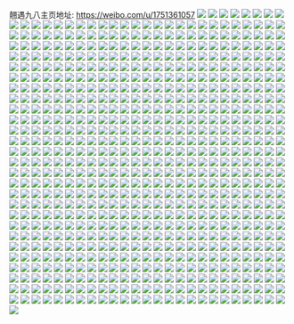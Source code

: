 翹遇九八主页地址: https://weibo.com/u/1751361057 
![](https://wx4.sinaimg.cn/mw2000/6863a621ly1h903yn526kj216o1kwb25.jpg) 
![](https://wx4.sinaimg.cn/mw2000/6863a621ly1h903ylezaaj22c0340e82.jpg) 
![](https://wx4.sinaimg.cn/mw2000/6863a621ly1h903yjk21lj22c03407wj.jpg) 
![](https://wx4.sinaimg.cn/mw2000/6863a621ly1h903yfp8h8j22c03407wj.jpg) 
![](https://wx4.sinaimg.cn/mw2000/6863a621ly1h875atz6wnj20u01gbad8.jpg) 
![](https://wx4.sinaimg.cn/mw2000/6863a621ly1h875b559juj20u01sytf6.jpg) 
![](https://wx4.sinaimg.cn/mw2000/6863a621ly1h7r5qkc7p0j20u00zktdc.jpg) 
![](https://wx4.sinaimg.cn/mw2000/6863a621ly1h6mn384wh4j20u0141121.jpg) 
![](https://wx4.sinaimg.cn/mw2000/6863a621ly1h6mn38ehhbj20u0140n4a.jpg) 
![](https://wx4.sinaimg.cn/mw2000/6863a621ly1h6mn37jbb5j20mo14a41u.jpg) 
![](https://wx4.sinaimg.cn/mw2000/6863a621ly1h5qbhc5hudj213z1kv1kx.jpg) 
![](https://wx4.sinaimg.cn/mw2000/6863a621ly1h5qbhfb692j22c02k1hdw.jpg) 
![](https://wx4.sinaimg.cn/mw2000/6863a621ly1h5qbh4z603j22c0340u10.jpg) 
![](https://wx4.sinaimg.cn/mw2000/6863a621ly1h5qbh19sdaj22801o0kjm.jpg) 
![](https://wx4.sinaimg.cn/mw2000/6863a621ly1h5qbgyjhfij23402c0x6r.jpg) 
![](https://wx4.sinaimg.cn/mw2000/6863a621ly1h5qbguimeqj23402c0hdv.jpg) 
![](https://wx4.sinaimg.cn/mw2000/6863a621ly1h5qbh7vnogj21kw16ob29.jpg) 
![](https://wx4.sinaimg.cn/mw2000/6863a621ly1h5qbh9c2z2j216o1kwkh4.jpg) 
![](https://wx4.sinaimg.cn/mw2000/6863a621ly1h5qbh2mgtwj22441l3u0x.jpg) 
![](https://wx4.sinaimg.cn/mw2000/6863a621ly1h5qbhi4011j22c03401ky.jpg) 
![](https://wx4.sinaimg.cn/mw2000/6863a621ly1h5qbkbyyhqj22c0340npe.jpg) 
![](https://wx4.sinaimg.cn/mw2000/6863a621ly1h5o00cdmt9j20wi1ycn8m.jpg) 
![](https://wx4.sinaimg.cn/mw2000/6863a621ly1h5ftxngntuj216o1leqv5.jpg) 
![](https://wx4.sinaimg.cn/mw2000/6863a621ly1h5ftxwm6koj216o1kwb29.jpg) 
![](https://wx4.sinaimg.cn/mw2000/6863a621ly1h5ftxr6ue6j223u35shdy.jpg) 
![](https://wx4.sinaimg.cn/mw2000/6863a621ly1h5fty388axj22ao328hdw.jpg) 
![](https://wx4.sinaimg.cn/mw2000/6863a621ly1h5ftyfbri8j22c03404qu.jpg) 
![](https://wx4.sinaimg.cn/mw2000/6863a621ly1h5ftxv63d7j22c0340hdw.jpg) 
![](https://wx4.sinaimg.cn/mw2000/6863a621ly1h5fty04g5uj22aq328hdw.jpg) 
![](https://wx4.sinaimg.cn/mw2000/6863a621ly1h5fty590noj22ao3284qs.jpg) 
![](https://wx4.sinaimg.cn/mw2000/6863a621ly1h5ftxkyosqj227a2xqx6s.jpg) 
![](https://wx4.sinaimg.cn/mw2000/6863a621ly1h58y5mhsiej22c0340x6q.jpg) 
![](https://wx4.sinaimg.cn/mw2000/6863a621ly1h58y5j7pp0j22c0340hdv.jpg) 
![](https://wx4.sinaimg.cn/mw2000/6863a621ly1h58y5kwn6sj22c0340qv7.jpg) 
![](https://wx4.sinaimg.cn/mw2000/6863a621ly1h56keofqhdj20u0140n4u.jpg) 
![](https://wx4.sinaimg.cn/mw2000/6863a621ly1h56keowkrxj20u014eq8h.jpg) 
![](https://wx4.sinaimg.cn/mw2000/6863a621ly1h56keph8hdj21400u011x.jpg) 
![](https://wx4.sinaimg.cn/mw2000/6863a621ly1h56keqo9w0j20u0140n4w.jpg) 
![](https://wx4.sinaimg.cn/mw2000/6863a621ly1h4xi9no8ycj21o0280e81.jpg) 
![](https://wx4.sinaimg.cn/mw2000/6863a621ly1h4j84fh99uj20u0140thi.jpg) 
![](https://wx4.sinaimg.cn/mw2000/6863a621ly1h4j84f1y87j20u0140do0.jpg) 
![](https://wx4.sinaimg.cn/mw2000/6863a621ly1h4j84e8cx7j20u0140qa7.jpg) 
![](https://wx4.sinaimg.cn/mw2000/6863a621ly1h4j84en416j20u0140tgz.jpg) 
![](https://wx4.sinaimg.cn/mw2000/6863a621ly1h4j84fx20rj20u0140wna.jpg) 
![](https://wx4.sinaimg.cn/mw2000/6863a621ly1h4j84dtvadj20u0140k0s.jpg) 
![](https://wx4.sinaimg.cn/mw2000/6863a621ly1h4h7grq06fj20u01sy44m.jpg) 
![](https://wx4.sinaimg.cn/mw2000/6863a621ly1h4ciw3vhvvj23402c0b2b.jpg) 
![](https://wx4.sinaimg.cn/mw2000/6863a621ly1h4ciw600thj22c0340b2a.jpg) 
![](https://wx4.sinaimg.cn/mw2000/6863a621ly1h354vktm1uj20u00u0q89.jpg) 
![](https://wx4.sinaimg.cn/mw2000/6863a621ly1h2xp0ez2w0j20u014011w.jpg) 
![](https://wx4.sinaimg.cn/mw2000/6863a621ly1h2xox3b46nj20u01407dw.jpg) 
![](https://wx4.sinaimg.cn/mw2000/6863a621ly1h2xox2mqwnj20u0140n6i.jpg) 
![](https://wx4.sinaimg.cn/mw2000/6863a621ly1h2vffz9avvj21400u0tg1.jpg) 
![](https://wx4.sinaimg.cn/mw2000/6863a621ly1h2qlxc810wj20ui17latt.jpg) 
![](https://wx4.sinaimg.cn/mw2000/6863a621ly1h2qlxde2f6j216o1kwkjl.jpg) 
![](https://wx4.sinaimg.cn/mw2000/6863a621ly1h2qlxeaos5j20sy1kv4qp.jpg) 
![](https://wx4.sinaimg.cn/mw2000/6863a621ly1h2qlxfdn55j216o1kwhdt.jpg) 
![](https://wx4.sinaimg.cn/mw2000/6863a621ly1h2qlxbqly2j211x1kw4qp.jpg) 
![](https://wx4.sinaimg.cn/mw2000/6863a621ly1h2qlxg8pasj211a16oaxg.jpg) 
![](https://wx4.sinaimg.cn/mw2000/6863a621ly1h20x5ejk0fj20u011u7c3.jpg) 
![](https://wx4.sinaimg.cn/mw2000/6863a621ly1h20x5f0eabj20u0140do8.jpg) 
![](https://wx4.sinaimg.cn/mw2000/6863a621ly1h20x5fctndj20u010hwmm.jpg) 
![](https://wx4.sinaimg.cn/mw2000/6863a621ly1h1bhgyoyhjj21400u0all.jpg) 
![](https://wx4.sinaimg.cn/mw2000/6863a621ly1h1985ne199j20u00u0436.jpg) 
![](https://wx4.sinaimg.cn/mw2000/6863a621ly1h0dthv2yf0j20u01sx7ea.jpg) 
![](https://wx4.sinaimg.cn/mw2000/6863a621ly1h0dtm0fwqrj20u01sxwok.jpg) 
![](https://wx4.sinaimg.cn/mw2000/6863a621ly1h0dtjah6ecj20u01sxn6x.jpg) 
![](https://wx4.sinaimg.cn/mw2000/6863a621ly1h0dtle81r9j20u00zk43q.jpg) 
![](https://wx4.sinaimg.cn/mw2000/6863a621ly1h09tri19dxj20u0140aiy.jpg) 
![](https://wx4.sinaimg.cn/mw2000/6863a621ly1h09trk5cypj21400u0dln.jpg) 
![](https://wx4.sinaimg.cn/mw2000/6863a621ly1h09triuwhpj21400u0n5s.jpg) 
![](https://wx4.sinaimg.cn/mw2000/6863a621ly1h09trjf5i9j21400u0q9y.jpg) 
![](https://wx4.sinaimg.cn/mw2000/6863a621ly1h09trjrfb7j21400u0agw.jpg) 
![](https://wx4.sinaimg.cn/mw2000/6863a621ly1h09trif0pnj20u0140gtg.jpg) 
![](https://wx4.sinaimg.cn/mw2000/6863a621ly1h025th1l0bj20u01sy43e.jpg) 
![](https://wx4.sinaimg.cn/mw2000/6863a621ly1h025u18ajdj20u01m011t.jpg) 
![](https://wx4.sinaimg.cn/mw2000/6863a621ly1gzihy3y7ogj20u01syjyx.jpg) 
![](https://wx4.sinaimg.cn/mw2000/6863a621ly1gzihywtc6ej20u01sy105.jpg) 
![](https://wx4.sinaimg.cn/mw2000/6863a621ly1gzihxqk6rqj20u01sy7bx.jpg) 
![](https://wx4.sinaimg.cn/mw2000/6863a621ly1gyvlo5rn4wj20mi0u0jvy.jpg) 
![](https://wx4.sinaimg.cn/mw2000/6863a621ly1gynq0l8jykj20u014049s.jpg) 
![](https://wx4.sinaimg.cn/mw2000/6863a621ly1gynq0kd7obj20u010u79r.jpg) 
![](https://wx4.sinaimg.cn/mw2000/6863a621ly1gy53gqhfp4j20u0140tmn.jpg) 
![](https://wx4.sinaimg.cn/mw2000/6863a621ly1gy53gx8wxrj20u0140agu.jpg) 
![](https://wx4.sinaimg.cn/mw2000/6863a621ly1gy53hm2zndj20u0140wos.jpg) 
![](https://wx4.sinaimg.cn/mw2000/6863a621ly1gy53hh4cqwj20u0140dqo.jpg) 
![](https://wx4.sinaimg.cn/mw2000/6863a621ly1gy53gyotipj20u0140grr.jpg) 
![](https://wx4.sinaimg.cn/mw2000/6863a621ly1gy53hk2m1cj20u0140qae.jpg) 
![](https://wx4.sinaimg.cn/mw2000/6863a621ly1gy53h313kdj20u01910zp.jpg) 
![](https://wx4.sinaimg.cn/mw2000/6863a621ly1gy53hbdlwsj20u0140tfm.jpg) 
![](https://wx4.sinaimg.cn/mw2000/6863a621ly1gy53h1lz9nj21400u0k2j.jpg) 
![](https://wx4.sinaimg.cn/mw2000/6863a621ly1gy53h4bws3j211i0u0wl8.jpg) 
![](https://wx4.sinaimg.cn/mw2000/6863a621ly1gy53h6k0wkj20u0140tic.jpg) 
![](https://wx4.sinaimg.cn/mw2000/6863a621ly1gy53gvoejcj20u0140455.jpg) 
![](https://wx4.sinaimg.cn/mw2000/6863a621ly1gy53h8n0b1j21400u0wob.jpg) 
![](https://wx4.sinaimg.cn/mw2000/6863a621ly1gy53gnqrx7j20u0140gsb.jpg) 
![](https://wx4.sinaimg.cn/mw2000/6863a621ly1gy53gubrhvj211i0u0qbm.jpg) 
![](https://wx4.sinaimg.cn/mw2000/6863a621ly1gy53gscx7vj21400u0dom.jpg) 
![](https://wx4.sinaimg.cn/mw2000/6863a621ly1gxo0cwuhwaj21400u0wny.jpg) 
![](https://wx4.sinaimg.cn/mw2000/6863a621ly1gxo0cwkd08j20u0140n5w.jpg) 
![](https://wx4.sinaimg.cn/mw2000/6863a621ly1gxgw3sskkaj20u01407br.jpg) 
![](https://wx4.sinaimg.cn/mw2000/6863a621ly1gxdfhfmqcnj20u0140q9i.jpg) 
![](https://wx4.sinaimg.cn/mw2000/6863a621ly1gxdfiy1e0yj20u0140qaw.jpg) 
![](https://wx4.sinaimg.cn/mw2000/6863a621ly1gxdfjz7ef8j21400u0qfc.jpg) 
![](https://wx4.sinaimg.cn/mw2000/6863a621ly1gxb1btk4e0j21400u0doq.jpg) 
![](https://wx4.sinaimg.cn/mw2000/6863a621ly1gx7ucha925j20u014043f.jpg) 
![](https://wx4.sinaimg.cn/mw2000/6863a621ly1gx7uchichvj20u0140n1d.jpg) 
![](https://wx4.sinaimg.cn/mw2000/6863a621ly1gwzueglashj20u01c8tff.jpg) 
![](https://wx4.sinaimg.cn/mw2000/6863a621ly1gwx4v45i1sj20u01sy0wt.jpg) 
![](https://wx4.sinaimg.cn/mw2000/6863a621ly1gwx4v3coh6j20u0140gze.jpg) 
![](https://wx4.sinaimg.cn/mw2000/6863a621ly1gwqdu4slhej22c03404qr.jpg) 
![](https://wx4.sinaimg.cn/mw2000/6863a621ly1gwlig34m9rj213x1h8x1w.jpg) 
![](https://wx4.sinaimg.cn/mw2000/6863a621ly1gwj16aw3xfj22c03407wj.jpg) 
![](https://wx4.sinaimg.cn/mw2000/6863a621ly1gwj162na7kj23402c0b2b.jpg) 
![](https://wx4.sinaimg.cn/mw2000/6863a621ly1gwj164crgrj22c03404qq.jpg) 
![](https://wx4.sinaimg.cn/mw2000/6863a621ly1gwj16789idj22c0340x6q.jpg) 
![](https://wx4.sinaimg.cn/mw2000/6863a621ly1gwj165qgqqj22c0340u0x.jpg) 
![](https://wx4.sinaimg.cn/mw2000/6863a621ly1gwj1693ztdj22c0340u0z.jpg) 
![](https://wx4.sinaimg.cn/mw2000/6863a621ly1gwfu8a50glj22c03401ky.jpg) 
![](https://wx4.sinaimg.cn/mw2000/6863a621ly1gwewwalqgoj228n2zj4qr.jpg) 
![](https://wx4.sinaimg.cn/mw2000/6863a621ly1gwewwcs4lqj22c02nlu0x.jpg) 
![](https://wx4.sinaimg.cn/mw2000/6863a621ly1gweww7uemxj22c0340u0y.jpg) 
![](https://wx4.sinaimg.cn/mw2000/6863a621ly1gwewwl5oxij22bu2wa1kz.jpg) 
![](https://wx4.sinaimg.cn/mw2000/6863a621ly1gwewwhk9xaj22c0340e82.jpg) 
![](https://wx4.sinaimg.cn/mw2000/6863a621ly1gwewwrld83j22c03401kz.jpg) 
![](https://wx4.sinaimg.cn/mw2000/6863a621ly1gwewx24ohxj22c0340x6q.jpg) 
![](https://wx4.sinaimg.cn/mw2000/6863a621ly1gwewx66ql4j228g33qhdu.jpg) 
![](https://wx4.sinaimg.cn/mw2000/6863a621ly1gwewx9rxsmj20u01hch3p.jpg) 
![](https://wx4.sinaimg.cn/mw2000/6863a621ly1gwewxepkqbj22c03401l0.jpg) 
![](https://wx4.sinaimg.cn/mw2000/6863a621ly1gwewxi2v9pj22c0340qv5.jpg) 
![](https://wx4.sinaimg.cn/mw2000/6863a621ly1gwa52vcnohj23402c0e83.jpg) 
![](https://wx4.sinaimg.cn/mw2000/6863a621ly1gw8srfuj46j214k1dg1cs.jpg) 
![](https://wx4.sinaimg.cn/mw2000/6863a621ly1gw8srh2syyj224l2u51ky.jpg) 
![](https://wx4.sinaimg.cn/mw2000/6863a621ly1gw6zq1wrd9j20u01490zn.jpg) 
![](https://wx4.sinaimg.cn/mw2000/6863a621ly1gw6zq3t5z1j20u0140gsp.jpg) 
![](https://wx4.sinaimg.cn/mw2000/6863a621ly1gw6zq2bfqnj20u0140nfs.jpg) 
![](https://wx4.sinaimg.cn/mw2000/6863a621ly1gw6zq356pij21400u0dji.jpg) 
![](https://wx4.sinaimg.cn/mw2000/6863a621ly1gw6zq1mm3lj20u0140qbm.jpg) 
![](https://wx4.sinaimg.cn/mw2000/6863a621ly1gw6zq4b1s4j21400u018v.jpg) 
![](https://wx4.sinaimg.cn/mw2000/6863a621ly1gvzfe4ghzfj20tb1ec0y7.jpg) 
![](https://wx4.sinaimg.cn/mw2000/6863a621ly1gvvgu8h19kj22zk28o1ky.jpg) 
![](https://wx4.sinaimg.cn/mw2000/6863a621ly1gvvguafecaj22u324kx6p.jpg) 
![](https://wx4.sinaimg.cn/mw2000/6863a621ly1gvvgubtqboj22to249kjl.jpg) 
![](https://wx4.sinaimg.cn/mw2000/6863a621ly1gvvgu56651j22tu24ex6p.jpg) 
![](https://wx4.sinaimg.cn/mw2000/6863a621ly1gvvgu67wmzj21kv0tyh1b.jpg) 
![](https://wx4.sinaimg.cn/mw2000/6863a621ly1gvvgufr8dbj22c03404qr.jpg) 
![](https://wx4.sinaimg.cn/mw2000/6863a621ly1gvvgt053rqj20u01sxgum.jpg) 
![](https://wx4.sinaimg.cn/mw2000/6863a621ly1gvm5gppn3hj20u01sy439.jpg) 
![](https://wx4.sinaimg.cn/mw2000/001Uwx0Zly1gveklyfrgbj618g0u0gw702.jpg) 
![](https://wx4.sinaimg.cn/mw2000/001Uwx0Zly1gveklz6g1gj60u0140k0j02.jpg) 
![](https://wx4.sinaimg.cn/mw2000/001Uwx0Zly1gveklzjbzfj61400u00yo02.jpg) 
![](https://wx4.sinaimg.cn/mw2000/001Uwx0Zly1gveklyu4uej61400u07cq02.jpg) 
![](https://wx4.sinaimg.cn/mw2000/001Uwx0Zly1gvdnvtyjjcj60u0140ajy02.jpg) 
![](https://wx4.sinaimg.cn/mw2000/001Uwx0Zly1gvdnvuatmnj60u0140n5002.jpg) 
![](https://wx4.sinaimg.cn/mw2000/001Uwx0Zgy1guzj8p3h74j63402c01l002.jpg) 
![](https://wx4.sinaimg.cn/mw2000/001Uwx0Zgy1guzj82eoznj616o1kwe7802.jpg) 
![](https://wx4.sinaimg.cn/mw2000/001Uwx0Zgy1guzj8y2885j63402c0e8302.jpg) 
![](https://wx4.sinaimg.cn/mw2000/001Uwx0Zgy1guzj85bbu9j616o1kw1ht02.jpg) 
![](https://wx4.sinaimg.cn/mw2000/001Uwx0Zgy1guzj90opepj62w21zbx6p02.jpg) 
![](https://wx4.sinaimg.cn/mw2000/001Uwx0Zgy1guzj86gjeyj616n15e17602.jpg) 
![](https://wx4.sinaimg.cn/mw2000/001Uwx0Zgy1guzj8g9pe0j62c03404qr02.jpg) 
![](https://wx4.sinaimg.cn/mw2000/001Uwx0Zgy1guzj89lp0xj63402c0e8402.jpg) 
![](https://wx4.sinaimg.cn/mw2000/001Uwx0Zgy1guzj8bulzoj616n0zqasl02.jpg) 
![](https://wx4.sinaimg.cn/mw2000/001Uwx0Zgy1guzj8dtl96j616o1kw4qp02.jpg) 
![](https://wx4.sinaimg.cn/mw2000/001Uwx0Zgy1guzj8io7c6j63402c01kz02.jpg) 
![](https://wx4.sinaimg.cn/mw2000/001Uwx0Zgy1guzj80lf42j616o1kwdza02.jpg) 
![](https://wx4.sinaimg.cn/mw2000/001Uwx0Zgy1guzj8mdni0j62c03401kz02.jpg) 
![](https://wx4.sinaimg.cn/mw2000/001Uwx0Zgy1guzj8shs9cj62c0340b2b02.jpg) 
![](https://wx4.sinaimg.cn/mw2000/001Uwx0Zgy1guzj7ynl1dj62c03401kz02.jpg) 
![](https://wx4.sinaimg.cn/mw2000/001Uwx0Zgy1guzj8vb2apj62c03401kz02.jpg) 
![](https://wx4.sinaimg.cn/mw2000/001Uwx0Zgy1guzj9d7pjej63402c01kz02.jpg) 
![](https://wx4.sinaimg.cn/mw2000/001Uwx0Zgy1guzj9fer8nj61sc2dskjl02.jpg) 
![](https://wx4.sinaimg.cn/mw2000/001Uwx0Zgy1guyzoy1kklj616o1kwk9s02.jpg) 
![](https://wx4.sinaimg.cn/mw2000/001Uwx0Zgy1guyzoll3ubj63402c0npf02.jpg) 
![](https://wx4.sinaimg.cn/mw2000/001Uwx0Zgy1guyzouflfwj630o2ahkjm02.jpg) 
![](https://wx4.sinaimg.cn/mw2000/001Uwx0Zgy1guyzowlikdj616o1kwh6y02.jpg) 
![](https://wx4.sinaimg.cn/mw2000/001Uwx0Zgy1guyzors3czj63402c04qt02.jpg) 
![](https://wx4.sinaimg.cn/mw2000/001Uwx0Zly1guwn7klky5j60u0140grw02.jpg) 
![](https://wx4.sinaimg.cn/mw2000/001Uwx0Zly1guwn7luhe4j60u0140dlm02.jpg) 
![](https://wx4.sinaimg.cn/mw2000/001Uwx0Zly1guwn7meedwj60u0140n4j02.jpg) 
![](https://wx4.sinaimg.cn/mw2000/001Uwx0Zly1guwn7mzdqvj60u0140n5b02.jpg) 
![](https://wx4.sinaimg.cn/mw2000/001Uwx0Zly1guwn7k315fj60u01407c902.jpg) 
![](https://wx4.sinaimg.cn/mw2000/6863a621ly1guwn7ngq52j20u0140gsa.jpg) 
![](https://wx4.sinaimg.cn/mw2000/6863a621ly1guwn7nyhfjj20u0140tdh.jpg) 
![](https://wx4.sinaimg.cn/mw2000/001Uwx0Zly1guwn7jiaazj60u01407bu02.jpg) 
![](https://wx4.sinaimg.cn/mw2000/001Uwx0Zly1guwn7opbq2j61400u0ahu02.jpg) 
![](https://wx4.sinaimg.cn/mw2000/001Uwx0Zly1guwn7pbkmjj61400u046c02.jpg) 
![](https://wx4.sinaimg.cn/mw2000/001Uwx0Zly1guwn7qf7fgj60u01407do02.jpg) 
![](https://wx4.sinaimg.cn/mw2000/001Uwx0Zly1guwd6cxennj60u0140jwx02.jpg) 
![](https://wx4.sinaimg.cn/mw2000/6863a621ly1gupulqaw08j20u0140n7l.jpg) 
![](https://wx4.sinaimg.cn/mw2000/001Uwx0Zly1gupulqtccgj60u014049h02.jpg) 
![](https://wx4.sinaimg.cn/mw2000/001Uwx0Zly1gupulrf42oj61400u0gul02.jpg) 
![](https://wx4.sinaimg.cn/mw2000/001Uwx0Zly1gucn3t5ky5j61400u0wmn02.jpg) 
![](https://wx4.sinaimg.cn/mw2000/001Uwx0Zly1gubpg9jqs1j62c0340kjm02.jpg) 
![](https://wx4.sinaimg.cn/mw2000/001Uwx0Zly1gubpgejicsj62c0340u0y02.jpg) 
![](https://wx4.sinaimg.cn/mw2000/001Uwx0Zly1gubpgii874j62c03401kz02.jpg) 
![](https://wx4.sinaimg.cn/mw2000/001Uwx0Zly1guatp9hb3qj60u014010202.jpg) 
![](https://wx4.sinaimg.cn/mw2000/6863a621ly1guatp9vgtfj20u0140n5h.jpg) 
![](https://wx4.sinaimg.cn/mw2000/001Uwx0Zly1guatpaax1aj60u0140k3p02.jpg) 
![](https://wx4.sinaimg.cn/mw2000/001Uwx0Zly1guatpamcwpj61400u0wq402.jpg) 
![](https://wx4.sinaimg.cn/mw2000/001Uwx0Zly1guatpb0kzqj60u0140wlz02.jpg) 
![](https://wx4.sinaimg.cn/mw2000/6863a621ly1gtngeep2afj20u00u0tdp.jpg) 
![](https://wx4.sinaimg.cn/mw2000/6863a621ly1gtngee9of4j21400u0amd.jpg) 
![](https://wx4.sinaimg.cn/mw2000/6863a621ly1gtngeeyv0vj20u00u0jxz.jpg) 
![](https://wx4.sinaimg.cn/mw2000/6863a621ly1gtngefgab4j20u019215h.jpg) 
![](https://wx4.sinaimg.cn/mw2000/6863a621ly1gtngeg6qjoj20u01407ct.jpg) 
![](https://wx4.sinaimg.cn/mw2000/6863a621ly1gt6vvqd47oj223t35sqv8.jpg) 
![](https://wx4.sinaimg.cn/mw2000/6863a621ly1gt6vvlf5v2j211m1e6b29.jpg) 
![](https://wx4.sinaimg.cn/mw2000/6863a621ly1gt6vvtvjx9j23402c0kjr.jpg) 
![](https://wx4.sinaimg.cn/mw2000/6863a621ly1gt6vvzmr8wj216o1kw7wh.jpg) 
![](https://wx4.sinaimg.cn/mw2000/6863a621ly1gt6vvw2ll2j216o1kwkjl.jpg) 
![](https://wx4.sinaimg.cn/mw2000/6863a621ly1gt6vvyskfpj216o1kwb29.jpg) 
![](https://wx4.sinaimg.cn/mw2000/6863a621gy1gt4ovehiz8j20u0140gwu.jpg) 
![](https://wx4.sinaimg.cn/mw2000/6863a621gy1gt2pjnz722j20u014010v.jpg) 
![](https://wx4.sinaimg.cn/mw2000/6863a621gy1gt2pjmw5imj20u00u0tg8.jpg) 
![](https://wx4.sinaimg.cn/mw2000/6863a621gy1gt2pjm7bgqj21400u0wly.jpg) 
![](https://wx4.sinaimg.cn/mw2000/001Uwx0Zgy1gt2pjplbzbj61400u0tf102.jpg) 
![](https://wx4.sinaimg.cn/mw2000/6863a621gy1gt2pjtcgwmj20u0140k5q.jpg) 
![](https://wx4.sinaimg.cn/mw2000/6863a621gy1gt2pjox0x1j20u0140doa.jpg) 
![](https://wx4.sinaimg.cn/mw2000/6863a621ly1grmt4qtjynj229l30shbt.jpg) 
![](https://wx4.sinaimg.cn/mw2000/6863a621ly1grmt4m6vpfj23402c0hdu.jpg) 
![](https://wx4.sinaimg.cn/mw2000/6863a621ly1grmt4sttxrj23402c0u0x.jpg) 
![](https://wx4.sinaimg.cn/mw2000/6863a621ly1grmt4oay2sj23402c0npd.jpg) 
![](https://wx4.sinaimg.cn/mw2000/6863a621ly1grmt4uqa3wj23402c0qv5.jpg) 
![](https://wx4.sinaimg.cn/mw2000/6863a621ly1grmt4x5l6vj23402c04qq.jpg) 
![](https://wx4.sinaimg.cn/mw2000/6863a621ly1grmt4pwp2rj21n82874iw.jpg) 
![](https://wx4.sinaimg.cn/mw2000/6863a621ly1gr7rh9dvg8j22c03407wj.jpg) 
![](https://wx4.sinaimg.cn/mw2000/6863a621ly1gr7rhes5mtj23402c07wh.jpg) 
![](https://wx4.sinaimg.cn/mw2000/6863a621ly1gr7rhhmvyfj22c03401ky.jpg) 
![](https://wx4.sinaimg.cn/mw2000/6863a621ly1gr7ri5iudlj23402c0x6p.jpg) 
![](https://wx4.sinaimg.cn/mw2000/6863a621ly1gr7rhbsx7nj23402c0hdu.jpg) 
![](https://wx4.sinaimg.cn/mw2000/6863a621ly1gr7ri2400hj23402c01ky.jpg) 
![](https://wx4.sinaimg.cn/mw2000/6863a621ly1gqzlii5x9oj21400u0k2g.jpg) 
![](https://wx4.sinaimg.cn/mw2000/6863a621ly1gqzliipvxuj20u0140n5i.jpg) 
![](https://wx4.sinaimg.cn/mw2000/6863a621ly1gqzlij92htj21400u011p.jpg) 
![](https://wx4.sinaimg.cn/mw2000/6863a621ly1gqzlijt2ulj21400u0wob.jpg) 
![](https://wx4.sinaimg.cn/mw2000/6863a621ly1gqy24z5demj21400u0gu1.jpg) 
![](https://wx4.sinaimg.cn/mw2000/6863a621ly1gqy24zffm6j21400u0wm9.jpg) 
![](https://wx4.sinaimg.cn/mw2000/6863a621ly1gqy24znzn2j21400u0wmb.jpg) 
![](https://wx4.sinaimg.cn/mw2000/6863a621ly1gqq5vbj61uj21o0280hdt.jpg) 
![](https://wx4.sinaimg.cn/mw2000/6863a621ly1gqq5vfplyjj22c0340x6q.jpg) 
![](https://wx4.sinaimg.cn/mw2000/6863a621ly1gqq5vhji00j23402c0hdu.jpg) 
![](https://wx4.sinaimg.cn/mw2000/6863a621ly1gqnljx87qyj20u01407dj.jpg) 
![](https://wx4.sinaimg.cn/mw2000/6863a621ly1gqnljxqozbj20u014048z.jpg) 
![](https://wx4.sinaimg.cn/mw2000/6863a621ly1gqnljy5bnjj20u0140k09.jpg) 
![](https://wx4.sinaimg.cn/mw2000/6863a621ly1gqnljyhfrhj20u0140tf7.jpg) 
![](https://wx4.sinaimg.cn/mw2000/6863a621ly1gqnljwvb59j20u01400zy.jpg) 
![](https://wx4.sinaimg.cn/mw2000/6863a621ly1gqhr6sno41j216o1kwu0z.jpg) 
![](https://wx4.sinaimg.cn/mw2000/6863a621ly1gqhr6pyizdj216o1kwb2b.jpg) 
![](https://wx4.sinaimg.cn/mw2000/6863a621ly1gqhr6ujhx5j216o1kwkjm.jpg) 
![](https://wx4.sinaimg.cn/mw2000/6863a621ly1gqhr6xrsduj216o1kw4qs.jpg) 
![](https://wx4.sinaimg.cn/mw2000/6863a621ly1gqhr6nqcrgj216o1kwkjm.jpg) 
![](https://wx4.sinaimg.cn/mw2000/6863a621ly1gqhr6zubwoj216o1kw7wj.jpg) 
![](https://wx4.sinaimg.cn/mw2000/6863a621ly1gqd7sdzcd1j20u0140nag.jpg) 
![](https://wx4.sinaimg.cn/mw2000/6863a621ly1gqc3z65kw0j20u0140k1c.jpg) 
![](https://wx4.sinaimg.cn/mw2000/6863a621ly1gqc3z6oycej21400u0n4c.jpg) 
![](https://wx4.sinaimg.cn/mw2000/6863a621ly1gqc3z7647fj20u01407ew.jpg) 
![](https://wx4.sinaimg.cn/mw2000/6863a621ly1gq8vkpjg6dj20u0140jzh.jpg) 
![](https://wx4.sinaimg.cn/mw2000/6863a621ly1gpx0jipr2cj21400u0n5r.jpg) 
![](https://wx4.sinaimg.cn/mw2000/6863a621ly1gpov0cwv18j22c0340npf.jpg) 
![](https://wx4.sinaimg.cn/mw2000/6863a621ly1gpov0g85hnj222q2rntz1.jpg) 
![](https://wx4.sinaimg.cn/mw2000/6863a621ly1gpov0emozej22c0340qv6.jpg) 
![](https://wx4.sinaimg.cn/mw2000/6863a621ly1gpov0hpef9j227m2y61kx.jpg) 
![](https://wx4.sinaimg.cn/mw2000/6863a621ly1gpov09ep93j22c0340qv5.jpg) 
![](https://wx4.sinaimg.cn/mw2000/6863a621ly1gpov0kxzsuj22c0340kjm.jpg) 
![](https://wx4.sinaimg.cn/mw2000/6863a621ly1gpov0n5qp4j23402c0u0x.jpg) 
![](https://wx4.sinaimg.cn/mw2000/6863a621ly1gpov0q2zcsj22c0340x6p.jpg) 
![](https://wx4.sinaimg.cn/mw2000/6863a621ly1gpov0sfsopj22c0340hdv.jpg) 
![](https://wx4.sinaimg.cn/mw2000/6863a621ly1gplw97q6zdj22c0340b2a.jpg) 
![](https://wx4.sinaimg.cn/mw2000/6863a621ly1gplw96igj0j22c0340x6p.jpg) 
![](https://wx4.sinaimg.cn/mw2000/6863a621ly1gphvwtgd1bj20u01tb7ni.jpg) 
![](https://wx4.sinaimg.cn/mw2000/6863a621ly1gphvwu5lcxj20u01407g3.jpg) 
![](https://wx4.sinaimg.cn/mw2000/6863a621ly1gphvwuk6ndj20u0140gud.jpg) 
![](https://wx4.sinaimg.cn/mw2000/6863a621ly1gphvwtvjerj20u00u0n6z.jpg) 
![](https://wx4.sinaimg.cn/mw2000/6863a621ly1gp2bpkevr8j20u01hcwow.jpg) 
![](https://wx4.sinaimg.cn/mw2000/6863a621ly1gp01p5cj0gj20u0140the.jpg) 
![](https://wx4.sinaimg.cn/mw2000/6863a621ly1goydocjrb6j20u0140gug.jpg) 
![](https://wx4.sinaimg.cn/mw2000/6863a621ly1goszauoakzj20u01400yt.jpg) 
![](https://wx4.sinaimg.cn/mw2000/6863a621ly1goszatd9h8j20u0140qdq.jpg) 
![](https://wx4.sinaimg.cn/mw2000/6863a621ly1goszaqlk68j20u0140k1a.jpg) 
![](https://wx4.sinaimg.cn/mw2000/6863a621ly1goszau5et5j21400u0tj2.jpg) 
![](https://wx4.sinaimg.cn/mw2000/6863a621ly1goszax88ppj20mi0u0jxk.jpg) 
![](https://wx4.sinaimg.cn/mw2000/6863a621ly1goszasdplmj21400u07ek.jpg) 
![](https://wx4.sinaimg.cn/mw2000/6863a621ly1gopm440fy0j22c033ynpe.jpg) 
![](https://wx4.sinaimg.cn/mw2000/6863a621ly1gopm414otxj22c03401kz.jpg) 
![](https://wx4.sinaimg.cn/mw2000/6863a621ly1goae3qvk34j23402c0u0x.jpg) 
![](https://wx4.sinaimg.cn/mw2000/6863a621ly1gnt3wq76coj22c0340b2a.jpg) 
![](https://wx4.sinaimg.cn/mw2000/6863a621ly1gnt3wowqefj22c03404qp.jpg) 
![](https://wx4.sinaimg.cn/mw2000/6863a621ly1gnt3wrt2k4j216o1kw18f.jpg) 
![](https://wx4.sinaimg.cn/mw2000/6863a621ly1gnt3wsi05wj216o1kw1kx.jpg) 
![](https://wx4.sinaimg.cn/mw2000/6863a621ly1gnt3wrcms3j22c0340kjl.jpg) 
![](https://wx4.sinaimg.cn/mw2000/6863a621ly1gnt3wsz7awj22c03401kx.jpg) 
![](https://wx4.sinaimg.cn/mw2000/6863a621ly1gnt3wtoe0nj216o1kw4qp.jpg) 
![](https://wx4.sinaimg.cn/mw2000/6863a621ly1gnt3wpht52j22c03401kx.jpg) 
![](https://wx4.sinaimg.cn/mw2000/6863a621ly1gnt3wua8edj22c0340e81.jpg) 
![](https://wx4.sinaimg.cn/mw2000/6863a621ly1gnbsg1d3isj22c0340x6p.jpg) 
![](https://wx4.sinaimg.cn/mw2000/6863a621ly1gnbsg0k11gj22wr26knpd.jpg) 
![](https://wx4.sinaimg.cn/mw2000/6863a621ly1gn98gh456wj20qg18nqas.jpg) 
![](https://wx4.sinaimg.cn/mw2000/6863a621ly1gn5v5s8yhij216o1kw7wh.jpg) 
![](https://wx4.sinaimg.cn/mw2000/6863a621ly1gmvmwg8vdvj21o0280u0x.jpg) 
![](https://wx4.sinaimg.cn/mw2000/6863a621ly1gmue8ym01kj216o1kw7wh.jpg) 
![](https://wx4.sinaimg.cn/mw2000/6863a621ly1gmue8wmipvj216o1kw1kx.jpg) 
![](https://wx4.sinaimg.cn/mw2000/6863a621ly1gmr1k8yd23j22c0340e82.jpg) 
![](https://wx4.sinaimg.cn/mw2000/6863a621ly1gmpe3yx5mnj22c0340hdu.jpg) 
![](https://wx4.sinaimg.cn/mw2000/6863a621ly1gmm9t6pfzdj20pr1kwnc3.jpg) 
![](https://wx4.sinaimg.cn/mw2000/6863a621ly1gmm9tde8r3j22c0340qv5.jpg) 
![](https://wx4.sinaimg.cn/mw2000/6863a621ly1gmm9t93lnfj22c03404qr.jpg) 
![](https://wx4.sinaimg.cn/mw2000/6863a621ly1gmm9taa45zj22c03407wj.jpg) 
![](https://wx4.sinaimg.cn/mw2000/6863a621ly1gmm9tbm0duj22c0340b2b.jpg) 
![](https://wx4.sinaimg.cn/mw2000/6863a621ly1gmm9tfh0dvj23402c0hdt.jpg) 
![](https://wx4.sinaimg.cn/mw2000/6863a621ly1gmm9t7ly9wj22c03404qr.jpg) 
![](https://wx4.sinaimg.cn/mw2000/6863a621ly1gmm9tgo1cuj23402c07wi.jpg) 
![](https://wx4.sinaimg.cn/mw2000/6863a621ly1gmjlwkw9lzj216o1kwb29.jpg) 
![](https://wx4.sinaimg.cn/mw2000/6863a621ly1gmh9ktmaktj21400u0gus.jpg) 
![](https://wx4.sinaimg.cn/mw2000/6863a621ly1gmh9krssegj21400u04hu.jpg) 
![](https://wx4.sinaimg.cn/mw2000/6863a621ly1gmh9kqf7wbj20u00u0tj6.jpg) 
![](https://wx4.sinaimg.cn/mw2000/6863a621ly1gmh9ks8nzaj20u0140k36.jpg) 
![](https://wx4.sinaimg.cn/mw2000/6863a621ly1gmh9kr5y43j20u0140dv0.jpg) 
![](https://wx4.sinaimg.cn/mw2000/6863a621ly1gmc2591vuqj22c03404qs.jpg) 
![](https://wx4.sinaimg.cn/mw2000/6863a621ly1gmaslos8qyj21kw16wx1w.jpg) 
![](https://wx4.sinaimg.cn/mw2000/6863a621ly1gmaslpcpfaj216o1kwh7q.jpg) 
![](https://wx4.sinaimg.cn/mw2000/6863a621ly1gmaslpvuiij216o1kw4qp.jpg) 
![](https://wx4.sinaimg.cn/mw2000/6863a621ly1gmasls7uz1j22c0340npf.jpg) 
![](https://wx4.sinaimg.cn/mw2000/6863a621ly1glugus5709j21400u046y.jpg) 
![](https://wx4.sinaimg.cn/mw2000/6863a621ly1glrxtjf64uj22c03404qr.jpg) 
![](https://wx4.sinaimg.cn/mw2000/6863a621ly1glkaq8yoelj21yc0wikjs.jpg) 
![](https://wx4.sinaimg.cn/mw2000/6863a621ly1glkaqafkatj21yc0wib2g.jpg) 
![](https://wx4.sinaimg.cn/mw2000/6863a621ly1gksjnoes76j20mi0u0kgv.jpg) 
![](https://wx4.sinaimg.cn/mw2000/6863a621ly1gksjnncayxj23402c0kjp.jpg) 
![](https://wx4.sinaimg.cn/mw2000/6863a621ly1gjw1778yg0j23402c0e81.jpg) 
![](https://wx4.sinaimg.cn/mw2000/6863a621ly1gjw17a3uwyj23402c0x6q.jpg) 
![](https://wx4.sinaimg.cn/mw2000/6863a621ly1gjw17brvk0j22c0340e82.jpg) 
![](https://wx4.sinaimg.cn/mw2000/6863a621ly1gjw17dnqmvj22c0340hdu.jpg) 
![](https://wx4.sinaimg.cn/mw2000/6863a621ly1gjw17enlhtj23402c0tsm.jpg) 
![](https://wx4.sinaimg.cn/mw2000/6863a621ly1gjw17h0n5jj22c0340b2a.jpg) 
![](https://wx4.sinaimg.cn/mw2000/6863a621ly1giki02h742j22c0340b2b.jpg) 
![](https://wx4.sinaimg.cn/mw2000/6863a621ly1gi9tduhyzgj21o01o0qv5.jpg) 
![](https://wx4.sinaimg.cn/mw2000/6863a621ly1gi9tdv6orqj22801o0npd.jpg) 
![](https://wx4.sinaimg.cn/mw2000/6863a621ly1gi9tdtkl7kj21s02dc4qp.jpg) 
![](https://wx4.sinaimg.cn/mw2000/6863a621ly1gi9tdvm7zej21s02dcax9.jpg) 
![](https://wx4.sinaimg.cn/mw2000/6863a621ly1gi9tdw51wtj21s02dc7wh.jpg) 
![](https://wx4.sinaimg.cn/mw2000/6863a621ly1gi9tdwjqgoj22dc1s0kf3.jpg) 
![](https://wx4.sinaimg.cn/mw2000/6863a621ly1gi6uxxlazwj21s02dcqv5.jpg) 
![](https://wx4.sinaimg.cn/mw2000/6863a621ly1gi6uxuv2emj21s02dckfr.jpg) 
![](https://wx4.sinaimg.cn/mw2000/6863a621ly1gi6uxzncuej21s02dcx6p.jpg) 
![](https://wx4.sinaimg.cn/mw2000/6863a621ly1gi6uy16ta3j21s02dcqv5.jpg) 
![](https://wx4.sinaimg.cn/mw2000/6863a621ly1gi6uy2e9dqj22dc1s01kx.jpg) 
![](https://wx4.sinaimg.cn/mw2000/6863a621ly1gi6uy2yg1kj22dc1jaqg0.jpg) 
![](https://wx4.sinaimg.cn/mw2000/6863a621ly1gi6uxtz250j22dc1s0wru.jpg) 
![](https://wx4.sinaimg.cn/mw2000/6863a621ly1gi6uy4j01kj22dc1s0e82.jpg) 
![](https://wx4.sinaimg.cn/mw2000/6863a621ly1gi6uy7hru0j22dc1s0hdu.jpg) 
![](https://wx4.sinaimg.cn/mw2000/6863a621ly1gi4gabkr1tj21s02dc4qp.jpg) 
![](https://wx4.sinaimg.cn/mw2000/6863a621ly1gi4ga44o9dj21s02dc1kx.jpg) 
![](https://wx4.sinaimg.cn/mw2000/6863a621ly1gi4ga2jzihj22dc1s0b29.jpg) 
![](https://wx4.sinaimg.cn/mw2000/6863a621ly1gi4ga5lrj5j21oy2dcb29.jpg) 
![](https://wx4.sinaimg.cn/mw2000/6863a621ly1gi4ga6qsd2j21s02dcnnf.jpg) 
![](https://wx4.sinaimg.cn/mw2000/6863a621ly1gi4ga81f48j21s02dc1kx.jpg) 
![](https://wx4.sinaimg.cn/mw2000/6863a621ly1gi4ga92b1gj21s02dcnnt.jpg) 
![](https://wx4.sinaimg.cn/mw2000/6863a621ly1gi4ga01dg4j21s02dnnpd.jpg) 
![](https://wx4.sinaimg.cn/mw2000/6863a621ly1gi4gaa3ilhj21s02dcqt8.jpg) 
![](https://wx4.sinaimg.cn/mw2000/6863a621ly1ghx8jo3cxwj21400u043s.jpg) 
![](https://wx4.sinaimg.cn/mw2000/6863a621ly1ghx8jog8vaj21400u0461.jpg) 
![](https://wx4.sinaimg.cn/mw2000/6863a621ly1ghsr1w1rpkj23402c0npe.jpg) 
![](https://wx4.sinaimg.cn/mw2000/6863a621ly1ghsr1ub0x2j22c0340npf.jpg) 
![](https://wx4.sinaimg.cn/mw2000/6863a621ly1ghgdxz7mvgj21kw16o1kx.jpg) 
![](https://wx4.sinaimg.cn/mw2000/6863a621ly1ghgdxylf7zj22c0340b2a.jpg) 
![](https://wx4.sinaimg.cn/mw2000/6863a621ly1ghgdy0459tj216o1kw4qp.jpg) 
![](https://wx4.sinaimg.cn/mw2000/6863a621ly1ghctyet45dj20u0140tel.jpg) 
![](https://wx4.sinaimg.cn/mw2000/6863a621ly1ghctybxrlej216o1kwwuj.jpg) 
![](https://wx4.sinaimg.cn/mw2000/6863a621ly1ghctycjoc0j216o1kwdtb.jpg) 
![](https://wx4.sinaimg.cn/mw2000/6863a621ly1ghctyd03j2j21kw16oh31.jpg) 
![](https://wx4.sinaimg.cn/mw2000/6863a621ly1ghctye1zioj216o1kw4qp.jpg) 
![](https://wx4.sinaimg.cn/mw2000/6863a621ly1ghctyefkmxj216o1kwh7h.jpg) 
![](https://wx4.sinaimg.cn/mw2000/6863a621ly1ghctydevw4j216o1kwwvi.jpg) 
![](https://wx4.sinaimg.cn/mw2000/6863a621ly1ghctygj2goj23402c07wj.jpg) 
![](https://wx4.sinaimg.cn/mw2000/6863a621ly1ghctyi6b6hj22c03407wi.jpg) 
![](https://wx4.sinaimg.cn/mw2000/6863a621ly1ggzk1d1an9j20u014e17t.jpg) 
![](https://wx4.sinaimg.cn/mw2000/6863a621ly1ggzk1aujipj20u01hcanb.jpg) 
![](https://wx4.sinaimg.cn/mw2000/6863a621ly1ggzk1bnsjtj21400u0gv8.jpg) 
![](https://wx4.sinaimg.cn/mw2000/6863a621ly1ggzk1cmoz7j20u0140gyg.jpg) 
![](https://wx4.sinaimg.cn/mw2000/6863a621ly1ggzk1abchfj21400u016s.jpg) 
![](https://wx4.sinaimg.cn/mw2000/6863a621ly1ggzk1doj9wj20u01407np.jpg) 
![](https://wx4.sinaimg.cn/mw2000/6863a621ly1ggzk1c88roj20ze0u0doz.jpg) 
![](https://wx4.sinaimg.cn/mw2000/6863a621ly1ggzk1ebrf8j21400u07ex.jpg) 
![](https://wx4.sinaimg.cn/mw2000/6863a621ly1ggzk1fct12j20u014018u.jpg) 
![](https://wx4.sinaimg.cn/mw2000/6863a621ly1ggzk1frvzbj20u0140117.jpg) 
![](https://wx4.sinaimg.cn/mw2000/6863a621ly1ggzk1g7uj4j20u0140arr.jpg) 
![](https://wx4.sinaimg.cn/mw2000/6863a621ly1ggzk1ex5i3j20u01404f8.jpg) 
![](https://wx4.sinaimg.cn/mw2000/6863a621ly1ggsrmff4ogj21400u07g6.jpg) 
![](https://wx4.sinaimg.cn/mw2000/6863a621ly1ggsrmeo4rgj20rs1b87ge.jpg) 
![](https://wx4.sinaimg.cn/mw2000/6863a621ly1ggsrmedczzj20rs15o7ec.jpg) 
![](https://wx4.sinaimg.cn/mw2000/6863a621ly1ggsrmf6d3yj21400u07gt.jpg) 
![](https://wx4.sinaimg.cn/mw2000/6863a621ly1ggsrmdvrarj21400u0dpd.jpg) 
![](https://wx4.sinaimg.cn/mw2000/6863a621ly1ggsrmfry20j20u011m11r.jpg) 
![](https://wx4.sinaimg.cn/mw2000/6863a621gy1ggqkfqzjanj215g0u0wrr.jpg) 
![](https://wx4.sinaimg.cn/mw2000/6863a621gy1ggqkfpgulij20rs1qihbc.jpg) 
![](https://wx4.sinaimg.cn/mw2000/6863a621gy1ggqkfrpqrjj20u0140k4c.jpg) 
![](https://wx4.sinaimg.cn/mw2000/6863a621gy1ggqkftv1pej212k0u07h2.jpg) 
![](https://wx4.sinaimg.cn/mw2000/6863a621gy1ggqkfpziuaj20u0140jym.jpg) 
![](https://wx4.sinaimg.cn/mw2000/6863a621gy1ggqkfo56euj21400u0n54.jpg) 
![](https://wx4.sinaimg.cn/mw2000/6863a621gy1ggqkft949vj21410u0wma.jpg) 
![](https://wx4.sinaimg.cn/mw2000/6863a621gy1ggqkfs7iidj21400u0jz2.jpg) 
![](https://wx4.sinaimg.cn/mw2000/6863a621gy1ggqkfsqwtlj20u01407iz.jpg) 
![](https://wx4.sinaimg.cn/mw2000/6863a621gy1ggqkfoo5bij21400u0al0.jpg) 
![](https://wx4.sinaimg.cn/mw2000/6863a621gy1ggqkfuem65j21400u0drh.jpg) 
![](https://wx4.sinaimg.cn/mw2000/6863a621gy1ggqkfuy4buj21400u07fq.jpg) 
![](https://wx4.sinaimg.cn/mw2000/6863a621gy1ggqkfvi7cnj21400u0wp8.jpg) 
![](https://wx4.sinaimg.cn/mw2000/6863a621gy1ggm8y8f9plj21bg1kwh5c.jpg) 
![](https://wx4.sinaimg.cn/mw2000/6863a621gy1ggm8yffzvbj21f11kwduy.jpg) 
![](https://wx4.sinaimg.cn/mw2000/6863a621gy1ggm8ycz1lfj21fr1kwao9.jpg) 
![](https://wx4.sinaimg.cn/mw2000/6863a621gy1ggm8ya275pj21kw1egtrb.jpg) 
![](https://wx4.sinaimg.cn/mw2000/6863a621gy1ggm8ycgx0hj21kw15c7iu.jpg) 
![](https://wx4.sinaimg.cn/mw2000/6863a621gy1ggm8ybbwttj216o1kwqet.jpg) 
![](https://wx4.sinaimg.cn/mw2000/6863a621gy1ggm8ybw4bkj21hh1kwqco.jpg) 
![](https://wx4.sinaimg.cn/mw2000/6863a621gy1ggm8y73cxgj216o1kwws4.jpg) 
![](https://wx4.sinaimg.cn/mw2000/6863a621gy1ggm8y7ou6qj216o1kwn5h.jpg) 
![](https://wx4.sinaimg.cn/mw2000/6863a621gy1ggm8yapnksj20ts1kwn7t.jpg) 
![](https://wx4.sinaimg.cn/mw2000/6863a621gy1ggm8y6lpplj20rr1kw7co.jpg) 
![](https://wx4.sinaimg.cn/mw2000/6863a621gy1ggl2g2mxvdj2240240b2a.jpg) 
![](https://wx4.sinaimg.cn/mw2000/6863a621gy1ggl2g79dzxj216o1kw7wh.jpg) 
![](https://wx4.sinaimg.cn/mw2000/6863a621gy1ggl2g1fdshj21kw16o4pu.jpg) 
![](https://wx4.sinaimg.cn/mw2000/6863a621gy1ggl2g4pugdj20ux1kwe29.jpg) 
![](https://wx4.sinaimg.cn/mw2000/6863a621gy1ggl2g43kzqj20rs15odxb.jpg) 
![](https://wx4.sinaimg.cn/mw2000/6863a621gy1ggl2g5zqumj21eq16ok5e.jpg) 
![](https://wx4.sinaimg.cn/mw2000/6863a621gy1ggl2g8638ej216o1kwe1d.jpg) 
![](https://wx4.sinaimg.cn/mw2000/6863a621gy1ggl2g3opvaj21kw16oqn5.jpg) 
![](https://wx4.sinaimg.cn/mw2000/6863a621gy1ggl2g5ezzaj20wh1cuaxi.jpg) 
![](https://wx4.sinaimg.cn/mw2000/6863a621gy1ggjyba0d4ij22c0340hdu.jpg) 
![](https://wx4.sinaimg.cn/mw2000/6863a621gy1ggjyb83hdlj21o0280u0x.jpg) 
![](https://wx4.sinaimg.cn/mw2000/6863a621gy1ggjybbwsd6j20rs559npe.jpg) 
![](https://wx4.sinaimg.cn/mw2000/6863a621gy1ggjybdc1uvj22c0340x6p.jpg) 
![](https://wx4.sinaimg.cn/mw2000/6863a621gy1ggjyb76hp4j20v91vokcv.jpg) 
![](https://wx4.sinaimg.cn/mw2000/6863a621gy1ggjybfkx2zj22c0340x6q.jpg) 
![](https://wx4.sinaimg.cn/mw2000/6863a621gy1ggjybgxaktj22c03401ky.jpg) 
![](https://wx4.sinaimg.cn/mw2000/6863a621gy1ggjybij78sj23402c04qq.jpg) 
![](https://wx4.sinaimg.cn/mw2000/6863a621gy1ggjybjxnqvj22c03401ky.jpg) 
![](https://wx4.sinaimg.cn/mw2000/6863a621ly1ggd1cpu8nkj231q2aa7wj.jpg) 
![](https://wx4.sinaimg.cn/mw2000/6863a621ly1ggd1cr3fqij22ru22vhdu.jpg) 
![](https://wx4.sinaimg.cn/mw2000/6863a621ly1ggd1cmq0w9j225e2v7qv7.jpg) 
![](https://wx4.sinaimg.cn/mw2000/6863a621ly1ggd1co3h6uj22c0340u0y.jpg) 
![](https://wx4.sinaimg.cn/mw2000/6863a621ly1gg31radlt6j21z42you0x.jpg) 
![](https://wx4.sinaimg.cn/mw2000/6863a621ly1gg31r4obv4j22v24fvqv8.jpg) 
![](https://wx4.sinaimg.cn/mw2000/6863a621ly1gg31r0f5k3j21z42yox6p.jpg) 
![](https://wx4.sinaimg.cn/mw2000/6863a621ly1gg31r7fpm6j23yo2twhdv.jpg) 
![](https://wx4.sinaimg.cn/mw2000/6863a621ly1gg31r8micij21ma2cshdt.jpg) 
![](https://wx4.sinaimg.cn/mw2000/6863a621ly1gg31r282vfj221y2uxqv6.jpg) 
![](https://wx4.sinaimg.cn/mw2000/6863a621ly1gg0a3nopcvj22c02c01ja.jpg) 
![](https://wx4.sinaimg.cn/mw2000/6863a621ly1gg0a3kouuxj22c02c0axj.jpg) 
![](https://wx4.sinaimg.cn/mw2000/6863a621ly1gg0a3qnag4j22c02c0kb8.jpg) 
![](https://wx4.sinaimg.cn/mw2000/6863a621ly1gg0a3t92nej22c02c0ngk.jpg) 
![](https://wx4.sinaimg.cn/mw2000/6863a621ly1gg0a3vg9wsj22c02c0h5d.jpg) 
![](https://wx4.sinaimg.cn/mw2000/6863a621ly1gg0a3zw15ij22c0340qv5.jpg) 
![](https://wx4.sinaimg.cn/mw2000/6863a621ly1gegqiyzgefj20qn0huq4q.jpg) 
![](https://wx4.sinaimg.cn/mw2000/6863a621ly1gdx7huxle8j22802zbnpd.jpg) 
![](https://wx4.sinaimg.cn/mw2000/6863a621ly1gdx7hx9ccsj22c0340kjm.jpg) 
![](https://wx4.sinaimg.cn/mw2000/6863a621ly1gdx7hw1irlj22802zbe83.jpg) 
![](https://wx4.sinaimg.cn/mw2000/6863a621ly1gdx7hy0ppcj22c0340b29.jpg) 
![](https://wx4.sinaimg.cn/mw2000/6863a621ly1gdx7htsekwj23402c0u0x.jpg) 
![](https://wx4.sinaimg.cn/mw2000/6863a621ly1gdx7hyrh6qj22c03407wh.jpg) 
![](https://wx4.sinaimg.cn/mw2000/6863a621ly1gdu9w8txcwj22802yoe81.jpg) 
![](https://wx4.sinaimg.cn/mw2000/6863a621ly1gdu9ybyasej20rs15p1ch.jpg) 
![](https://wx4.sinaimg.cn/mw2000/6863a621ly1gdu9w448a4j22802yokjl.jpg) 
![](https://wx4.sinaimg.cn/mw2000/6863a621ly1gdua1kff22j22c03407wk.jpg) 
![](https://wx4.sinaimg.cn/mw2000/6863a621ly1gdu9zkshgsj20rs224qkz.jpg) 
![](https://wx4.sinaimg.cn/mw2000/6863a621ly1gdu9zm2l8gj22yo2801l3.jpg) 
![](https://wx4.sinaimg.cn/mw2000/6863a621ly1gdr32c7dvwj23402c01kz.jpg) 
![](https://wx4.sinaimg.cn/mw2000/6863a621ly1gdmqzie49kj23402c0tuq.jpg) 
![](https://wx4.sinaimg.cn/mw2000/6863a621ly1gdmqzetvmwj23402c0ayp.jpg) 
![](https://wx4.sinaimg.cn/mw2000/6863a621ly1gdb6bxidnwj21o02804qq.jpg) 
![](https://wx4.sinaimg.cn/mw2000/6863a621ly1gdb6bz5964j21o02807wi.jpg) 
![](https://wx4.sinaimg.cn/mw2000/6863a621ly1gd6kqn934nj20v91vonl9.jpg) 
![](https://wx4.sinaimg.cn/mw2000/6863a621ly1gctmgjpqolj22c0340x6q.jpg) 
![](https://wx4.sinaimg.cn/mw2000/6863a621ly1gcqbg54lrkj22801o0hdu.jpg) 
![](https://wx4.sinaimg.cn/mw2000/6863a621ly1gcqbg493qjj22302s07wi.jpg) 
![](https://wx4.sinaimg.cn/mw2000/6863a621ly1gcqbg2wi8dj21o0280b29.jpg) 
![](https://wx4.sinaimg.cn/mw2000/6863a621ly1gcqbg3lq19j21o01o0e81.jpg) 
![](https://wx4.sinaimg.cn/mw2000/6863a621ly1gcgqh5wq9cj21o0280e82.jpg) 
![](https://wx4.sinaimg.cn/mw2000/6863a621ly1gcgqh6w4buj21o02807wi.jpg) 
![](https://wx4.sinaimg.cn/mw2000/6863a621ly1gcgqh7zbnhj21o01o0u0x.jpg) 
![](https://wx4.sinaimg.cn/mw2000/6863a621ly1gcgqh8soagj21o01o0x6p.jpg) 
![](https://wx4.sinaimg.cn/mw2000/6863a621ly1gcgqh9uxozj22bb332u0x.jpg) 
![](https://wx4.sinaimg.cn/mw2000/6863a621ly1gcgqhaojgzj21o01o0hdt.jpg) 
![](https://wx4.sinaimg.cn/mw2000/6863a621ly1gcdpdkg0ckj20os0szngt.jpg) 
![](https://wx4.sinaimg.cn/mw2000/6863a621ly1gc2ju2c7qrj20u00qp41g.jpg) 
![](https://wx4.sinaimg.cn/mw2000/6863a621ly1gbyn6hsrpgj23402c0kjl.jpg) 
![](https://wx4.sinaimg.cn/mw2000/6863a621ly1gbyn6gt1y6j22c0340kjm.jpg) 
![](https://wx4.sinaimg.cn/mw2000/6863a621ly1gbyn6jwlycj22c0340npf.jpg) 
![](https://wx4.sinaimg.cn/mw2000/6863a621ly1gbyn6l4byfj22c03401ky.jpg) 
![](https://wx4.sinaimg.cn/mw2000/6863a621ly1gb0z90n2yoj22c0340hdt.jpg) 
![](https://wx4.sinaimg.cn/mw2000/6863a621ly1gb0z9e3igij21o0280u0y.jpg) 
![](https://wx4.sinaimg.cn/mw2000/6863a621ly1gb0z9g0icuj21o0280hdu.jpg) 
![](https://wx4.sinaimg.cn/mw2000/6863a621ly1gatx7leftqj22tc2401ky.jpg) 
![](https://wx4.sinaimg.cn/mw2000/6863a621ly1gatx7ltyl9j20rs1qhx27.jpg) 
![](https://wx4.sinaimg.cn/mw2000/6863a621ly1gatx7m9nlrj23402c0b29.jpg) 
![](https://wx4.sinaimg.cn/mw2000/6863a621ly1gatx7nsoedj20zk0npdmg.jpg) 
![](https://wx4.sinaimg.cn/mw2000/6863a621ly1gatx7o3doxj20zk0nptf5.jpg) 
![](https://wx4.sinaimg.cn/mw2000/6863a621ly1gatx7odnr3j20zk0npag8.jpg) 
![](https://wx4.sinaimg.cn/mw2000/6863a621ly1gatx7okibcj20zk0npn36.jpg) 
![](https://wx4.sinaimg.cn/mw2000/6863a621ly1gatx7jhwtfj23402c0e81.jpg) 
![](https://wx4.sinaimg.cn/mw2000/6863a621ly1gatx7owkawj23402c07wh.jpg) 
![](https://wx4.sinaimg.cn/mw2000/6863a621ly1garobtkg7ej20u0140wl8.jpg) 
![](https://wx4.sinaimg.cn/mw2000/6863a621ly1garobmtpmuj20u0140q8b.jpg) 
![](https://wx4.sinaimg.cn/mw2000/6863a621ly1garobnijumj20u0140dmx.jpg) 
![](https://wx4.sinaimg.cn/mw2000/6863a621ly1garobmgtm9j20u01407dc.jpg) 
![](https://wx4.sinaimg.cn/mw2000/6863a621ly1garoblnjk4j20u014041y.jpg) 
![](https://wx4.sinaimg.cn/mw2000/6863a621ly1garobm1f4aj20u0140wo1.jpg) 
![](https://wx4.sinaimg.cn/mw2000/6863a621gy1gaoeo2w6cbj22801o0e81.jpg) 
![](https://wx4.sinaimg.cn/mw2000/6863a621gy1gaoeo04v07j22402tcu0z.jpg) 
![](https://wx4.sinaimg.cn/mw2000/6863a621gy1gaoenss5u2j22801o0kjl.jpg) 
![](https://wx4.sinaimg.cn/mw2000/6863a621gy1gaoeo3npzuj22801o0b29.jpg) 
![](https://wx4.sinaimg.cn/mw2000/6863a621gy1gaoer4rt8hj22tc240b2a.jpg) 
![](https://wx4.sinaimg.cn/mw2000/6863a621gy1gaoenrp929j21o0280b2a.jpg) 
![](https://wx4.sinaimg.cn/mw2000/6863a621gy1gaoenx03loj22c0340b29.jpg) 
![](https://wx4.sinaimg.cn/mw2000/6863a621gy1gaoenw64lzj21o02807wj.jpg) 
![](https://wx4.sinaimg.cn/mw2000/6863a621gy1gaoeo68i53j23402c07h2.jpg) 
![](https://wx4.sinaimg.cn/mw2000/6863a621gy1gaoeo11vtij22tc240u0x.jpg) 
![](https://wx4.sinaimg.cn/mw2000/6863a621gy1gaoenqoen5j21o0280npd.jpg) 
![](https://wx4.sinaimg.cn/mw2000/6863a621gy1gaoenufbj2j22c0340b2b.jpg) 
![](https://wx4.sinaimg.cn/mw2000/6863a621gy1gaoeo8cyftj22c0340npd.jpg) 
![](https://wx4.sinaimg.cn/mw2000/6863a621gy1gaoenyhq5pj22c03404qq.jpg) 
![](https://wx4.sinaimg.cn/mw2000/6863a621gy1gamj33i76ej20rs2mynpd.jpg) 
![](https://wx4.sinaimg.cn/mw2000/6863a621gy1gamj34gosgj20rs26phag.jpg) 
![](https://wx4.sinaimg.cn/mw2000/6863a621gy1gamj3ak3sgj22801o0x6p.jpg) 
![](https://wx4.sinaimg.cn/mw2000/6863a621gy1gamj36mp12j20rs37sqv5.jpg) 
![](https://wx4.sinaimg.cn/mw2000/6863a621gy1gamjc2y5nyj22802yoe81.jpg) 
![](https://wx4.sinaimg.cn/mw2000/6863a621gy1gamj38bbcyj20rs3gy1ky.jpg) 
![](https://wx4.sinaimg.cn/mw2000/6863a621gy1gamj31o2hmj22801o0e82.jpg) 
![](https://wx4.sinaimg.cn/mw2000/6863a621gy1gamj3cha3vj22802yonpe.jpg) 
![](https://wx4.sinaimg.cn/mw2000/6863a621gy1gamj35dqj3j20rs1lwqp9.jpg) 
![](https://wx4.sinaimg.cn/mw2000/6863a621ly1gaip90nzboj21o0280qv5.jpg) 
![](https://wx4.sinaimg.cn/mw2000/6863a621ly1gaipa5ye5zj22c03407wh.jpg) 
![](https://wx4.sinaimg.cn/mw2000/6863a621ly1g9l650le5yj21o0280u0x.jpg) 
![](https://wx4.sinaimg.cn/mw2000/6863a621ly1g9l64z5f12j22c0340u18.jpg) 
![](https://wx4.sinaimg.cn/mw2000/6863a621ly1g9l651s6p6j21o0280u0x.jpg) 
![](https://wx4.sinaimg.cn/mw2000/6863a621ly1g9l64rac14j232i23jqvd.jpg) 
![](https://wx4.sinaimg.cn/mw2000/6863a621ly1g9l652omcfj21o0280u0x.jpg) 
![](https://wx4.sinaimg.cn/mw2000/6863a621ly1g9l64u3qudj22ps1j0e85.jpg) 
![](https://wx4.sinaimg.cn/mw2000/6863a621ly1g81hhj0u8hj20u0140ale.jpg) 
![](https://wx4.sinaimg.cn/mw2000/6863a621ly1g7xn3wcwfpj20v91voe2t.jpg) 
![](https://wx4.sinaimg.cn/mw2000/6863a621ly1g7rjsfgaevj22c0340npd.jpg) 
![](https://wx4.sinaimg.cn/mw2000/6863a621ly1g7rjse3crfj22c0340qv5.jpg) 
![](https://wx4.sinaimg.cn/mw2000/6863a621ly1g7dseehg2oj20v91vonpe.jpg) 
![](https://wx4.sinaimg.cn/mw2000/6863a621ly1g712pmllwzj20tm11311e.jpg) 
![](https://wx4.sinaimg.cn/mw2000/6863a621ly1g707lkiqasj20tv1gyar9.jpg) 
![](https://wx4.sinaimg.cn/mw2000/6863a621ly1g707m20j0jj22c0340hdu.jpg) 
![](https://wx4.sinaimg.cn/mw2000/6863a621ly1g4xb9m5awnj21401z44d7.jpg) 
![](https://wx4.sinaimg.cn/mw2000/6863a621ly1g3ctgxoml7j23402c01kx.jpg) 
![](https://wx4.sinaimg.cn/mw2000/6863a621ly1g3cth2nj90j23402c01kx.jpg) 
![](https://wx4.sinaimg.cn/mw2000/6863a621ly1g3cth4ayzzj23402c0e81.jpg) 
![](https://wx4.sinaimg.cn/mw2000/6863a621ly1g3cth1zxeij21401z47wh.jpg) 
![](https://wx4.sinaimg.cn/mw2000/6863a621ly1g3cth7vcz8j23402c07ki.jpg) 
![](https://wx4.sinaimg.cn/mw2000/6863a621ly1g3ctgzav1ej20rs2mze81.jpg) 
![](https://wx4.sinaimg.cn/mw2000/6863a621ly1g35hnxcivmj22482ul4pw.jpg) 
![](https://wx4.sinaimg.cn/mw2000/6863a621ly1g35hocoqfsj22c0340npe.jpg) 
![](https://wx4.sinaimg.cn/mw2000/6863a621ly1g35ho5l3ypj22yo284kjn.jpg) 
![](https://wx4.sinaimg.cn/mw2000/6863a621ly1g35hoaf5kej23402c0e81.jpg) 
![](https://wx4.sinaimg.cn/mw2000/6863a621ly1g35ho2jmf1j22802z31kz.jpg) 
![](https://wx4.sinaimg.cn/mw2000/6863a621ly1g35hnud9i4j22482tqe81.jpg) 
![](https://wx4.sinaimg.cn/mw2000/6863a621ly1g35ho0lw6zj22802yu1kz.jpg) 
![](https://wx4.sinaimg.cn/mw2000/6863a621ly1g35hpdd234j23402c0hc1.jpg) 
![](https://wx4.sinaimg.cn/mw2000/6863a621ly1g35hnypp67j22482u7u0x.jpg) 
![](https://wx4.sinaimg.cn/mw2000/6863a621ly1g32dpg5ta9j22tq248kjl.jpg) 
![](https://wx4.sinaimg.cn/mw2000/6863a621ly1g32dqhwyy4j20rs2mznpd.jpg) 
![](https://wx4.sinaimg.cn/mw2000/6863a621ly1g32dnjre9wj20rs224x35.jpg) 
![](https://wx4.sinaimg.cn/mw2000/6863a621ly1g32doffw94j22802yo4qr.jpg) 
![](https://wx4.sinaimg.cn/mw2000/6863a621ly1g32dr0hhu8j20rs334e82.jpg) 
![](https://wx4.sinaimg.cn/mw2000/6863a621ly1g32dtcnrchj22802you0y.jpg) 
![](https://wx4.sinaimg.cn/mw2000/6863a621ly1g32dqcapu2j22yo280u0y.jpg) 
![](https://wx4.sinaimg.cn/mw2000/6863a621ly1g32dqmm3bmj20rs2mzkjl.jpg) 
![](https://wx4.sinaimg.cn/mw2000/6863a621ly1g32dsiskerj22802yo1kz.jpg) 
![](https://wx4.sinaimg.cn/mw2000/6863a621ly1g1ubrs4p8cj23402c0npd.jpg) 
![](https://wx4.sinaimg.cn/mw2000/6863a621ly1g1ubrtueu9j20di0dmgmx.jpg) 
![](https://wx4.sinaimg.cn/mw2000/6863a621ly1g0z31444opj22yo280x6x.jpg) 
![](https://wx4.sinaimg.cn/mw2000/6863a621ly1g0z3174woqj20rs1y9b2a.jpg) 
![](https://wx4.sinaimg.cn/mw2000/6863a621ly1g0z31eldcgj21z41hcb2a.jpg) 
![](https://wx4.sinaimg.cn/mw2000/6863a621ly1g0z318rg40j23282ao4qs.jpg) 
![](https://wx4.sinaimg.cn/mw2000/6863a621ly1g0z30uibizj20rs15ox6p.jpg) 
![](https://wx4.sinaimg.cn/mw2000/6863a621ly1g0z315u3p6j233y2e0qv5.jpg) 
![](https://wx4.sinaimg.cn/mw2000/6863a621ly1g0z319wokzj23402c0x6p.jpg) 
![](https://wx4.sinaimg.cn/mw2000/6863a621ly1g0z31dhrupj23k02o0hdu.jpg) 
![](https://wx4.sinaimg.cn/mw2000/6863a621ly1g0z31bwg4fj22c0340kjl.jpg) 
![](https://wx4.sinaimg.cn/mw2000/6863a621ly1fzntm3a1taj23402c0u0x.jpg) 
![](https://wx4.sinaimg.cn/mw2000/6863a621ly1fzntlzw9i8j20rs1d1kjm.jpg) 
![](https://wx4.sinaimg.cn/mw2000/6863a621ly1fzntm1o7m5j20rs24e1l0.jpg) 
![](https://wx4.sinaimg.cn/mw2000/6863a621ly1fzntm2g4wej20rs15r1ky.jpg) 
![](https://wx4.sinaimg.cn/mw2000/6863a621ly1fzntnjogawj23402c0b29.jpg) 
![](https://wx4.sinaimg.cn/mw2000/6863a621ly1fzntly693kj23402c0qt4.jpg) 
![](https://wx4.sinaimg.cn/mw2000/6863a621ly1fzhghwfunvj218u0u0am0.jpg) 
![](https://wx4.sinaimg.cn/mw2000/6863a621ly1fzhghwtgh0j21900u0qem.jpg) 
![](https://wx4.sinaimg.cn/mw2000/6863a621ly1fzhgil8frhj22c0340b2a.jpg) 
![](https://wx4.sinaimg.cn/mw2000/6863a621ly1fzhghw2idhj21900u0ti8.jpg) 
![](https://wx4.sinaimg.cn/mw2000/6863a621ly1fzhghx4mmaj20u00u04a6.jpg) 
![](https://wx4.sinaimg.cn/mw2000/6863a621ly1fzhghvllhvj20ty19atf8.jpg) 
![](https://wx4.sinaimg.cn/mw2000/6863a621ly1fzhghxdihvj21900u0n5u.jpg) 
![](https://wx4.sinaimg.cn/mw2000/6863a621ly1fzhghyd40rj20u01ron5y.jpg) 
![](https://wx4.sinaimg.cn/mw2000/6863a621ly1fzhghzctdrj22c0340x6p.jpg) 
![](https://wx4.sinaimg.cn/mw2000/6863a621ly1fxqipld3r1j22dt1sc1l1.jpg) 
![](https://wx4.sinaimg.cn/mw2000/6863a621ly1fxqipeimabj22ds1scnpj.jpg) 
![](https://wx4.sinaimg.cn/mw2000/6863a621ly1fxqion84kgj20qp107tik.jpg) 
![](https://wx4.sinaimg.cn/mw2000/6863a621ly1fxqipx2jh8j22c02c0x6u.jpg) 
![](https://wx4.sinaimg.cn/mw2000/6863a621ly1fxqip70raij23402c0kgd.jpg) 
![](https://wx4.sinaimg.cn/mw2000/6863a621ly1fxqiqbia3aj22c02c0he1.jpg) 
![](https://wx4.sinaimg.cn/mw2000/6863a621ly1fxo77oq4eoj22c02c01l4.jpg) 
![](https://wx4.sinaimg.cn/mw2000/6863a621ly1fxo77u6nsbj20qo0zk1kx.jpg) 
![](https://wx4.sinaimg.cn/mw2000/6863a621ly1fxo77wgjwwj20qo0zkb29.jpg) 
![](https://wx4.sinaimg.cn/mw2000/6863a621ly1fxo786d11yj21sc2dsx6t.jpg) 
![](https://wx4.sinaimg.cn/mw2000/6863a621ly1fxo77xxj7nj23402c0kjl.jpg) 
![](https://wx4.sinaimg.cn/mw2000/6863a621ly1fxo77t32fhj20qo0zk7wh.jpg) 
![](https://wx4.sinaimg.cn/mw2000/6863a621ly1fx7yjy2xvyj22c0340kjn.jpg) 
![](https://wx4.sinaimg.cn/mw2000/6863a621ly1fx7yjwotcxj21400u0tb4.jpg) 
![](https://wx4.sinaimg.cn/mw2000/6863a621ly1fx7yjz113sj20qo0zkhdt.jpg) 
![](https://wx4.sinaimg.cn/mw2000/6863a621ly1fx7yk1dk9jj22ds1scu13.jpg) 
![](https://wx4.sinaimg.cn/mw2000/6863a621ly1fx7yk65282j20vc0vc1ej.jpg) 
![](https://wx4.sinaimg.cn/mw2000/6863a621ly1fx7yk4n5oej21sc2ds7wo.jpg) 
![](https://wx4.sinaimg.cn/mw2000/6863a621ly1fx12th341tj20qo0zkgut.jpg) 
![](https://wx4.sinaimg.cn/mw2000/6863a621ly1fx12thdxa4j20qo0zkq8i.jpg) 
![](https://wx4.sinaimg.cn/mw2000/6863a621ly1fx12tggwqxj20qo0zvwnu.jpg) 
![](https://wx4.sinaimg.cn/mw2000/6863a621ly1fx12tipe00j20qo0zkn1j.jpg) 
![](https://wx4.sinaimg.cn/mw2000/6863a621ly1fx12thunv2j20qo0zkgtq.jpg) 
![](https://wx4.sinaimg.cn/mw2000/6863a621ly1fx12tj3dpuj20zk0qo0yg.jpg) 
![](https://wx4.sinaimg.cn/mw2000/6863a621ly1fwhfnwmkt1j20qo0zk49p.jpg) 
![](https://wx4.sinaimg.cn/mw2000/6863a621ly1fwhfnv9vnsj20zl0qp13a.jpg) 
![](https://wx4.sinaimg.cn/mw2000/6863a621ly1fwhfnvpt28j20qo0zk47o.jpg) 
![](https://wx4.sinaimg.cn/mw2000/6863a621ly1fwhfnxaox8j20qo102tgz.jpg) 
![](https://wx4.sinaimg.cn/mw2000/6863a621ly1fwhfnw37xwj20qo0zk46k.jpg) 
![](https://wx4.sinaimg.cn/mw2000/6863a621ly1fwhfnujkegj20zk0qo7de.jpg) 
![](https://wx4.sinaimg.cn/mw2000/6863a621ly1fwdu6vggapj20qo0zkn5n.jpg) 
![](https://wx4.sinaimg.cn/mw2000/6863a621ly1fwdu6w4tw5j20zk0qo44q.jpg) 
![](https://wx4.sinaimg.cn/mw2000/6863a621ly1fwdu6u21edj20zj0qo45n.jpg) 
![](https://wx4.sinaimg.cn/mw2000/6863a621ly1fwdu6swutfj20qo0zkn4t.jpg) 
![](https://wx4.sinaimg.cn/mw2000/6863a621ly1fu88zsto6ij23402c0kjl.jpg) 
![](https://wx4.sinaimg.cn/mw2000/6863a621ly1fu88xtkdgzj20qq0zk7wh.jpg) 
![](https://wx4.sinaimg.cn/mw2000/6863a621ly1fu88xud3ipj20zk0qv4qp.jpg) 
![](https://wx4.sinaimg.cn/mw2000/6863a621ly1fu88xsfff6j22c0340qv5.jpg) 
![](https://wx4.sinaimg.cn/mw2000/6863a621ly1fu88xuv2zmj20qo0zk7cm.jpg) 
![](https://wx4.sinaimg.cn/mw2000/6863a621gy1fu892fu9r0j20zk0qqe81.jpg) 
![](https://wx4.sinaimg.cn/mw2000/6863a621ly1fu88zviwx5j23402c07wi.jpg) 
![](https://wx4.sinaimg.cn/mw2000/6863a621gy1fu89g6ocvlj20qo100ag8.jpg) 
![](https://wx4.sinaimg.cn/mw2000/6863a621gy1fu893le2gtj23402c07tj.jpg) 
![](https://wx4.sinaimg.cn/mw2000/6863a621ly1fs7kiknv31j21hc0zk7wh.jpg) 
![](https://wx4.sinaimg.cn/mw2000/6863a621ly1fs7kihy44mj20rs112e59.jpg) 
![](https://wx4.sinaimg.cn/mw2000/6863a621ly1fs7kij8enmj20rs1jlhdt.jpg) 
![](https://wx4.sinaimg.cn/mw2000/6863a621ly1fs7kilmjc5j20zk1i8e81.jpg) 
![](https://wx4.sinaimg.cn/mw2000/6863a621ly1frq34zatygj21hc151qv5.jpg) 
![](https://wx4.sinaimg.cn/mw2000/6863a621ly1frq34tua2ij20rs26vu0x.jpg) 
![](https://wx4.sinaimg.cn/mw2000/6863a621ly1frq38ht80ij20xc18ge81.jpg) 
![](https://wx4.sinaimg.cn/mw2000/6863a621ly1frq34vf7rgj20rs15odzh.jpg) 
![](https://wx4.sinaimg.cn/mw2000/6863a621ly1frq39d0h1fj21hc1z4b2a.jpg) 
![](https://wx4.sinaimg.cn/mw2000/6863a621ly1frq34pdjpyj20rs224hdt.jpg) 
![](https://wx4.sinaimg.cn/mw2000/6863a621ly1frq38j2bumj20rs1m6kar.jpg) 
![](https://wx4.sinaimg.cn/mw2000/6863a621ly1frq34shtk2j20rs1614qp.jpg) 
![](https://wx4.sinaimg.cn/mw2000/6863a621ly1frq34x9lv1j20rs2my7wi.jpg) 
![](https://wx4.sinaimg.cn/mw2000/6863a621ly1frenwhnyaaj21400u07t3.jpg) 
![](https://wx4.sinaimg.cn/mw2000/6863a621ly1frenwd3loyj20u0140x44.jpg) 
![](https://wx4.sinaimg.cn/mw2000/6863a621ly1frenwa64sij20mi140tkq.jpg) 
![](https://wx4.sinaimg.cn/mw2000/6863a621ly1frenwbjq3bj20mi140gyp.jpg) 
![](https://wx4.sinaimg.cn/mw2000/6863a621ly1frenwg71pkj20xc18ghdt.jpg) 
![](https://wx4.sinaimg.cn/mw2000/6863a621ly1frenwnqzhbj21z41hcx6p.jpg) 
![](https://wx4.sinaimg.cn/mw2000/6863a621ly1frenwenb0pj2140140qn1.jpg) 
![](https://wx4.sinaimg.cn/mw2000/6863a621ly1frenwkzjetj20u0143wup.jpg) 
![](https://wx4.sinaimg.cn/mw2000/6863a621ly1frenyjfeupj22o03k0hdu.jpg) 
![](https://wx4.sinaimg.cn/mw2000/6863a621ly1fr3o1u2p2ej21901ocb29.jpg) 
![](https://wx4.sinaimg.cn/mw2000/6863a621ly1fqx8g0ko6zj213y0u0dzo.jpg) 
![](https://wx4.sinaimg.cn/mw2000/6863a621ly1fqx8fy2xd2j21ny12mx6p.jpg) 
![](https://wx4.sinaimg.cn/mw2000/6863a621ly1fqx8g2d3woj213y0u04fa.jpg) 
![](https://wx4.sinaimg.cn/mw2000/6863a621ly1fqdphrwighj20u0140tjb.jpg) 
![](https://wx4.sinaimg.cn/mw2000/6863a621ly1fqdphsoqltj20zk0zk14n.jpg) 
![](https://wx4.sinaimg.cn/mw2000/6863a621ly1fqdphtyhtnj20u014dapq.jpg) 
![](https://wx4.sinaimg.cn/mw2000/6863a621ly1fqdphv1xdnj20u0140n77.jpg) 
![](https://wx4.sinaimg.cn/mw2000/6863a621ly1fqdphxk7l7j20zk0zkn1f.jpg) 
![](https://wx4.sinaimg.cn/mw2000/6863a621ly1fqdpjjsm4rj20u012udqs.jpg) 
![](https://wx4.sinaimg.cn/mw2000/6863a621ly1fqdpj50z55j21401hcx69.jpg) 
![](https://wx4.sinaimg.cn/mw2000/6863a621ly1fqdphwgmk5j21401hce6s.jpg) 
![](https://wx4.sinaimg.cn/mw2000/6863a621ly1fq3x6wor6aj20xc18gqqd.jpg) 
![](https://wx4.sinaimg.cn/mw2000/6863a621ly1fq3x6u5hglj20rs15ou0k.jpg) 
![](https://wx4.sinaimg.cn/mw2000/6863a621ly1fq3x6c77u8j21401hcqv5.jpg) 
![](https://wx4.sinaimg.cn/mw2000/6863a621ly1fq3x6zsguej215o15okjl.jpg) 
![](https://wx4.sinaimg.cn/mw2000/6863a621ly1fq3x78rgmbj23402c04qq.jpg) 
![](https://wx4.sinaimg.cn/mw2000/6863a621ly1fq3x72l6pqj20rs224hdt.jpg) 
![](https://wx4.sinaimg.cn/mw2000/6863a621ly1fq3x6obc4cj21sg2ds4qu.jpg) 
![](https://wx4.sinaimg.cn/mw2000/6863a621ly1fq3x6rtw9kj20xc18g4qp.jpg) 
![](https://wx4.sinaimg.cn/mw2000/6863a621ly1fq3x7c6tihj21401hcx69.jpg) 
![](https://wx4.sinaimg.cn/mw2000/6863a621ly1fq0vm3exrlj20m80gotfh.jpg) 
![](https://wx4.sinaimg.cn/mw2000/6863a621ly1fpxiwmfq99j21401hcqv5.jpg) 
